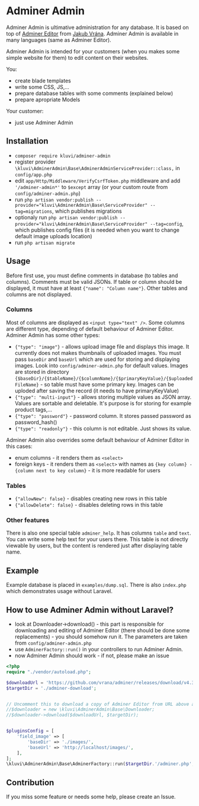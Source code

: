 # Adminer Admin

Adminer Admin is ultimative administration for any database. It is based on top of [Adminer Editor](https://www.adminer.org/en/editor/) from [Jakub Vrána](https://www.vrana.cz/). Adminer Admin is available in many languages (same as Adminer Editor).

Adminer Admin is intended for your customers (when you makes some simple website for them) to edit content on their websites.

You:
- create blade templates
- write some CSS, JS,...
- prepare database tables with some comments (explained below)
- prepare apropriate Models

Your customer:
- just use Adminer Admin

## Installation
- `composer require kluvi/adminer-admin`
- register provider `\kluvi\AdminerAdmin\Base\AdminerAdminServiceProvider::class,` in `config/app.php`
- edit `app/Http/Middleware/VerifyCsrfToken.php` middleware and add `'/adminer-admin*'` to `$except` array (or your custom route from `config/adminer-admin.php`)
- run `php artisan vendor:publish --provider="kluvi\AdminerAdmin\Base\ServiceProvider" --tag=migrations`, which publishes migrations
- optionaly run `php artisan vendor:publish --provider="kluvi\AdminerAdmin\Base\ServiceProvider" --tag=config`, which publishes config files (it is needed when you want to change default image uploads location)
- run `php artisan migrate`

## Usage

Before first use, you must define comments in database (to tables and columns). Comments must be valid JSONs.
If table or column should be displayed, it must have at least `{"name": "Column name"}`. Other tables and columns are not displayed.

### Columns

Most of columns are displayed as `<input type="text" />`. Some columns are different type, depending of default behaviour of Adminer Editor. Adminer Admin has some other types:

- `{"type": "image"}` - allows upload image file and displays this image. It currently does not makes thumbnails of uploaded images. You must pass `baseDir` and `baseUrl` which are used for storing and displaying images. Look into `config/adminer-admin.php` for default values. Images are stored in directory `{$baseDir}/{$tableName}/{$columnName}/{$primaryKeyValue}/{$uploadedFileName}` - so table must have some primary key. Images can be uploded after saving the record (it needs to have primaryKeyValue)
- `{"type": "multi-input"}` - allows storing multiple values as JSON array. Values are sortable and deletable. It's purpose is for storing for example product tags,...
- `{"type": "password"}` - password column. It stores passed password as password_hash()
- `{"type": "readonly"}` - this column is not editable. Just shows its value.

Adminer Admin also overrides some default behaviour of Adminer Editor in this cases:

- enum columns - it renders them as `<select>`
- foreign keys - it renders them as `<select>` with names as `{key column} - {column next to key column}` - it is more readable for users

### Tables

- `{"allowNew": false}` - disables creating new rows in this table
- `{"allowDelete": false}` - disables deleting rows in this table

### Other features

There is also one special table `adminer_help`. It has columns `table` and `text`. You can write some help text for your users there. This table is not directly viewable by users, but the content is rendered just after displaying table name. 

## Example

Example database is placed in `examples/dump.sql`. There is also `index.php` which demonstrates usage without Laravel.

## How to use Adminer Admin without Laravel?

- look at Downloader->download() - this part is responsible for downloading and editing of Adminer Editor (there should be done some replacements) - you should somehow run it. The parameters are taken from `config/adminer-admin.php`
- use `AdminerFactory::run()` in your controllers to run Adminer Admin.
- now Adminer Admin should work - if not, please make an issue

```php
<?php
require "./vendor/autoload.php";

$downloadUrl = 'https://github.com/vrana/adminer/releases/download/v4.3.1/editor-4.3.1-mysql.php';
$targetDir = './adminer-download';


// Uncomment this to download a copy of Adminer Editor from URL above an apply some patches to downloaded file
//$downloader = new \kluvi\AdminerAdmin\Base\Downloader;
//$downloader->download($downloadUrl, $targetDir);


$pluginsConfig = [
    'field_image' => [
        'baseDir' => './images/',
        'baseUrl' => 'http://localhost/images/',
    ],
];
\kluvi\AdminerAdmin\Base\AdminerFactory::run($targetDir.'/adminer.php', $database = 'test', $host = 'localhost', $username = 'root', $password = '', $pluginsConfig);
```

## Contribution

If you miss some feature or needs some help, please create an Issue.